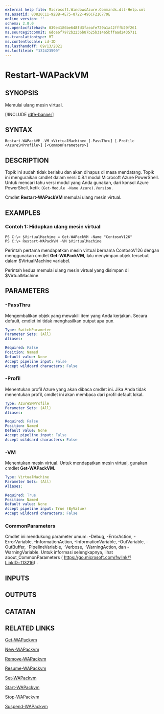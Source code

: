 ```yaml
---
external help file: Microsoft.WindowsAzure.Commands.dll-Help.xml
ms.assetid: 80820C11-92BB-4E75-8722-496CF21C779E
online version: ''
schema: 2.0.0
ms.openlocfilehash: 039e4186be648fd3faeafe729a1a42fffb29f261
ms.sourcegitcommit: 6dce6f7972b2236b87b25b31465bffaad2435711
ms.translationtype: MT
ms.contentlocale: id-ID
ms.lasthandoff: 09/13/2021
ms.locfileid: "132423590"
---
```

# Restart-WAPackVM

## SYNOPSIS
Memulai ulang mesin virtual.

[!INCLUDE [rdfe-banner](../../includes/rdfe-banner.md)]

## SYNTAX

```
Restart-WAPackVM -VM <VirtualMachine> [-PassThru] [-Profile <AzureSMProfile>] [<CommonParameters>]
```

## DESCRIPTION
Topik ini sudah tidak berlaku dan akan dihapus di masa mendatang.
Topik ini menguraikan cmdlet dalam versi 0.8.1 modul Microsoft Azure PowerShell.
Untuk mencari tahu versi modul yang Anda gunakan, dari konsol Azure PowerShell, ketik `(Get-Module -Name Azure).Version` .

Cmdlet **Restart-WAPackVM** memulai ulang mesin virtual.

## EXAMPLES

### Contoh 1: Hidupkan ulang mesin virtual
```
PS C:\> $VirtualMachine = Get-WAPackVM -Name "ContosoV126"
PS C:\> Restart-WAPackVM -VM $VirtualMachine
```

Perintah pertama mendapatkan mesin virtual bernama ContosoV126 dengan menggunakan cmdlet **Get-WAPackVM,** lalu menyimpan objek tersebut dalam $VirtualMachine variabel.

Perintah kedua memulai ulang mesin virtual yang disimpan di $VirtualMachine.

## PARAMETERS

### -PassThru
Mengembalikan objek yang mewakili item yang Anda kerjakan.
Secara default, cmdlet ini tidak menghasilkan output apa pun.

```yaml
Type: SwitchParameter
Parameter Sets: (All)
Aliases:

Required: False
Position: Named
Default value: None
Accept pipeline input: False
Accept wildcard characters: False
```

### -Profil
Menentukan profil Azure yang akan dibaca cmdlet ini.
Jika Anda tidak menentukan profil, cmdlet ini akan membaca dari profil default lokal.

```yaml
Type: AzureSMProfile
Parameter Sets: (All)
Aliases:

Required: False
Position: Named
Default value: None
Accept pipeline input: False
Accept wildcard characters: False
```

### -VM
Menentukan mesin virtual.
Untuk mendapatkan mesin virtual, gunakan cmdlet **Get-WAPackVM.**

```yaml
Type: VirtualMachine
Parameter Sets: (All)
Aliases:

Required: True
Position: Named
Default value: None
Accept pipeline input: True (ByValue)
Accept wildcard characters: False
```

### CommonParameters
Cmdlet ini mendukung parameter umum: -Debug, -ErrorAction, -ErrorVariable, -InformationAction, -InformationVariable, -OutVariable, -OutBuffer, -PipelineVariable, -Verbose, -WarningAction, dan -WarningVariable. Untuk informasi selengkapnya, lihat about_CommonParameters ( https://go.microsoft.com/fwlink/?LinkID=113216) .

## INPUTS

## OUTPUTS

## CATATAN

## RELATED LINKS

[Get-WAPackvm](./Get-WAPackVM.md)

[New-WAPackvm](./New-WAPackVM.md)

[Remove-WAPackvm](./Remove-WAPackVM.md)

[Resume-WAPackvm](./Resume-WAPackVM.md)

[Set-WAPackvm](./Set-WAPackVM.md)

[Start-WAPackvm](./Start-WAPackVM.md)

[Stop-WAPackvm](./Stop-WAPackVM.md)

[Suspend-WAPackvm](./Suspend-WAPackVM.md)


